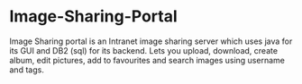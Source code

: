 # Image-Sharing-Portal
Image Sharing portal is an Intranet image sharing server which uses java for its GUI and DB2 (sql) for its backend.
Lets you upload, download, create album, edit pictures, add to favourites and search images using username and tags. 
